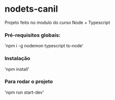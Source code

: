 # nodets-canil
Projeto feito no modulo do curso Node + Typescript

### Pré-requisitos globais:
'npm i -g nodemon typescript ts-node'

### Instalação
'npm install'

### Para rodar o projeto
'npm run start-dev'